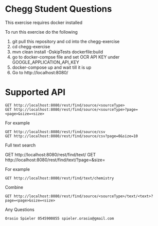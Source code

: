 # Chegg Student Questions

This exercise requires docker installed

To run this exercise do the following


1. git pull this repository and cd into the chegg-exercise 
2. cd chegg-exercise
3. mvn clean install -DskipTests dockerfile:build 
4. go to docker-compse file and set OCR API KEY under GOOGLE_APPLICATION_API_KEY
5. docker-compose up and wait till it is up
6. Go to http://localhost:8080/ 



# Supported API

    GET http://localhost:8080/rest/find/source/<sourceType>
    GET http://localhost:8080/rest/find/source/<sourceType>?page=<page>&size=<size>

For example
 
    GET http://localhost:8080/rest/find/source/csv
    GET http://localhost:8080/rest/find/source/csv?page=0&size=10

Full text search


GET http://localhost:8080/rest/find/text/<text>
GET http://localhost:8080/rest/find/text/<text>?page=<page>&size=<size>


For example

    GET http://localhost:8080/rest/find/text/chemistry


Combine

    GET http://localhost:8080/rest/find/source/<sourceType>/text/<text>?page=<page>&size=<size>
    
    
    
Any Questions 

    Orasio Spieler 0545900855 spieler.orasio@gmail.com 